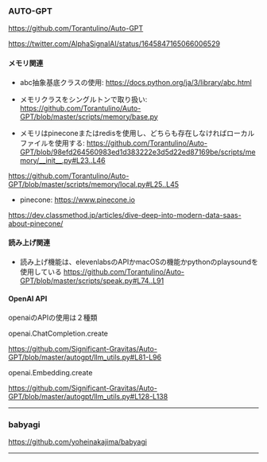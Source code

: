 ### AUTO-GPT

https://github.com/Torantulino/Auto-GPT

https://twitter.com/AlphaSignalAI/status/1645847165066006529

#### メモリ関連

- abc抽象基底クラスの使用: 
https://docs.python.org/ja/3/library/abc.html

- メモリクラスをシングルトンで取り扱い: 
https://github.com/Torantulino/Auto-GPT/blob/master/scripts/memory/base.py

- メモリはpineconeまたはredisを使用し、どちらも存在しなければローカルファイルを使用する: 
https://github.com/Torantulino/Auto-GPT/blob/98efd264560983ed1d383222e3d5d22ed87169be/scripts/memory/__init__.py#L23..L46

https://github.com/Torantulino/Auto-GPT/blob/master/scripts/memory/local.py#L25..L45

- pinecone: 
https://www.pinecone.io

https://dev.classmethod.jp/articles/dive-deep-into-modern-data-saas-about-pinecone/

#### 読み上げ関連

- 読み上げ機能は、elevenlabsのAPIかmacOSの機能かpythonのplaysoundを使用している
https://github.com/Torantulino/Auto-GPT/blob/master/scripts/speak.py#L74..L91

#### OpenAI API
openaiのAPIの使用は２種類

openai.ChatCompletion.create

https://github.com/Significant-Gravitas/Auto-GPT/blob/master/autogpt/llm_utils.py#L81-L96

openai.Embedding.create

https://github.com/Significant-Gravitas/Auto-GPT/blob/master/autogpt/llm_utils.py#L128-L138

----
### babyagi

https://github.com/yoheinakajima/babyagi

----
